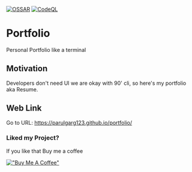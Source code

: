 [![OSSAR](https://github.com/parulgarg123/portfolio/actions/workflows/ossar-analysis.yml/badge.svg?branch=master)](https://github.com/parulgarg123/portfolio/actions/workflows/ossar-analysis.yml)
[![CodeQL](https://github.com/parulgarg123/portfolio/actions/workflows/codeql-analysis.yml/badge.svg)](https://github.com/parulgarg123/portfolio/actions/workflows/codeql-analysis.yml)

# Portfolio
Personal Portfolio like a terminal

## Motivation
Developers don't need UI we are okay with 90' cli, so here's my portfolio aka Resume.

## Web Link
Go to URL: https://parulgarg123.github.io/portfolio/

### Liked my Project?
If you like that Buy me a coffee

[!["Buy Me A Coffee"](https://www.buymeacoffee.com/assets/img/custom_images/orange_img.png)](https://www.buymeacoffee.com/parulgarg)
